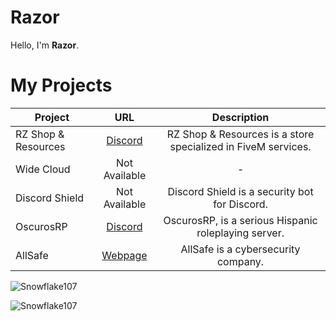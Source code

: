 # Razor
Hello, I'm **Razor**.

# My Projects
| Project        | URL           | Description |
| ------------- |:-------------:|:--------------:|
| RZ Shop & Resources      | [Discord](https://discord.gg/tnTtMmAQjh) | RZ Shop & Resources is a store specialized in FiveM services. |
| Wide Cloud   | Not Available | - |
| Discord Shield | Not Available | Discord Shield is a security bot for Discord. |
| OscurosRP | [Discord](https://discord.gg/NPz9rB7RWS) | OscurosRP, is a serious Hispanic roleplaying server. |
| AllSafe | [Webpage](https://info-allsafe.web.app) | AllSafe is a cybersecurity company. |

![Snowflake107](https://github-readme-stats.vercel.app/api?username=RazorOnDev&show_icons=true&theme=tokyonight&hide=["issues"])

![Snowflake107](https://github-readme-stats.vercel.app/api/top-langs?username=RazorOnDev&show_icons=true&theme=tokyonight&layout=compact)
